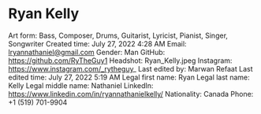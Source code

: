 # Ryan Kelly

Art form: Bass, Composer, Drums, Guitarist, Lyricist, Pianist, Singer, Songwriter
Created time: July 27, 2022 4:28 AM
Email: lryannathaniel@gmail.com
Gender: Man
GitHub: https://github.com/RyTheGuy1
Headshot: Ryan_Kelly.jpeg
Instagram: https://www.instagram.com/_rytheguy_
Last edited by: Marwan Refaat
Last edited time: July 27, 2022 5:19 AM
Legal first name: Ryan
Legal last name: Kelly
Legal middle name: Nathaniel
LinkedIn: https://www.linkedin.com/in/ryannathanielkelly/
Nationality: Canada
Phone: ‭+1 (519) 701-9904‬